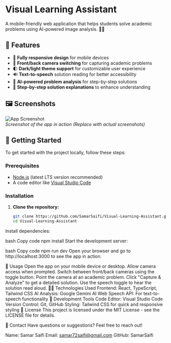 # Visual Learning Assistant

A mobile-friendly web application that helps students solve academic problems using AI-powered image analysis. 📱🤖

## 🚀 Features

- 📱 **Fully responsive design** for mobile devices
- 📸 **Front/back camera switching** for capturing academic problems
- 🌓 **Dark/light theme support** for customizable user experience
- 🔊 **Text-to-speech** solution reading for better accessibility
- 🤖 **AI-powered problem analysis** for step-by-step solutions
- 📝 **Step-by-step solution explanations** to enhance understanding

## 🖼️ Screenshots

![App Screenshot](https://via.placeholder.com/500x300.png)  
_Screenshot of the app in action (Replace with actual screenshots)_

## 🏁 Getting Started

To get started with the project locally, follow these steps:

### Prerequisites

- [Node.js](https://nodejs.org/) (latest LTS version recommended)
- A code editor like [Visual Studio Code](https://code.visualstudio.com/)

### Installation

1. **Clone the repository:**

   ```bash
   git clone https://github.com/SamarSaifi/Visual-Learning-Assistant.git
   cd Visual-Learning-Assistant
Install dependencies:

bash
Copy code
npm install
Start the development server:

bash
Copy code
npm run dev
Open your browser and go to http://localhost:3000 to see the app in action.

📖 Usage
Open the app on your mobile device or desktop.
Allow camera access when prompted.
Switch between front/back cameras using the toggle button.
Point the camera at an academic problem.
Click "Capture & Analyze" to get a detailed solution.
Use the speech toggle to hear the solution read aloud.
🧑‍💻 Technologies Used
Frontend: React, TypeScript, Tailwind CSS
AI Analysis: Google Gemini AI
Web Speech API: For text-to-speech functionality
🔧 Development Tools
Code Editor: Visual Studio Code
Version Control: Git, GitHub
Styling: Tailwind CSS for quick and responsive styling
🚨 License
This project is licensed under the MIT License - see the LICENSE file for details.

📨 Contact
Have questions or suggestions? Feel free to reach out!

Name: Samar Saifi
Email: samar72saifi@gmail.com
GitHub: SamarSaifi
